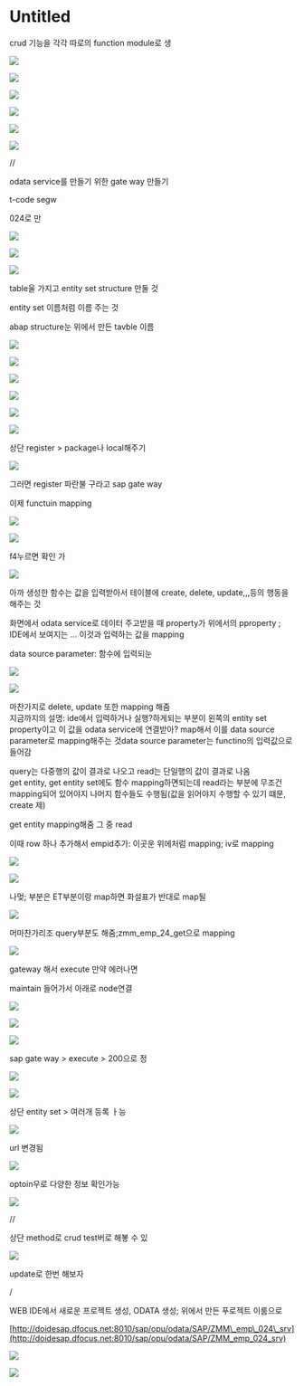 # Untitled

crud 기능을 각각 따로의 function module로 생

![](.gitbook/assets/image%20%28671%29.png)



![](.gitbook/assets/image%20%28753%29.png)

![](.gitbook/assets/image%20%28689%29.png)

![](.gitbook/assets/image%20%28726%29.png)

![](.gitbook/assets/image%20%28703%29.png)







![](.gitbook/assets/image%20%28695%29.png)





//

odata service를 만들기 위한 gate way 만들기

t-code segw

024로 만

![](.gitbook/assets/image%20%28705%29.png)

![](.gitbook/assets/image%20%28694%29.png)

![](.gitbook/assets/image%20%28672%29.png)

table울 가지고 entity set structure 만둘 것

entity set 이름처럼 이름 주는 것

abap structure눈 위에서 만든 tavble 이름

![](.gitbook/assets/image%20%28719%29.png)

![](.gitbook/assets/image%20%28715%29.png)

![](.gitbook/assets/image%20%28730%29.png)

![](.gitbook/assets/image%20%28685%29.png)

![](.gitbook/assets/image%20%28757%29.png)

![](.gitbook/assets/image%20%28677%29.png)

상단 register &gt; package나 local해주기 

![](.gitbook/assets/image%20%28741%29.png)

그러면 register 파란불 구라고 sap gate way

이제 functuin mapping

![](.gitbook/assets/image%20%28759%29.png)

![](.gitbook/assets/image%20%28723%29.png)

f4누르면 확인 가

![](.gitbook/assets/image%20%28670%29.png)

아까 생성한 함수는 값을 입력받아서 테이블에 create, delete, update,,,등의 행동을 해주는 것

화면에서 odata service로 데이터 주고받을 때 property가 위에서의 pproperty ; IDE에서 보여지는 ...  이것과 입력하는 값을 mapping 

data source parameter: 함수에 입력되눈 



![](.gitbook/assets/image%20%28736%29.png)

![](.gitbook/assets/image%20%28679%29.png)

마찬가지로 delete, update 또한 mapping 해줌  
지금까지의 설명: ide에서 입력하거나 실행?하게되는 부분이 왼쪽의 entity set property이고 이 값을 odata service에 연결받아? map해서 이를 data source parameter로 mapping해주는 것data source parameter는 functino의 입력값으로 들어감



query는 다중행의 값이 결과로 나오고 read는 단일행의 값이 결과로 나옴  
get entity, get entity set에도 함수 mapping하면되는데 read라는 부분에 무조건 mapping되어 있어야지 나머지 함수들도 수행됨\(값을 읽어야지 수행할 수 있기 떄문, create 제\)  
  
 get entity mapping해줌 그 중 read

이때 row 하나 추가해서 empid추가: 이곳운 위에처럼 mapping; iv로 mapping  


![](.gitbook/assets/image%20%28699%29.png)

![](.gitbook/assets/image%20%28692%29.png)

나멎; 부분은 ET부분이랑 map하면 화설표가 반대로 map될 

![](.gitbook/assets/image%20%28680%29.png)

머마찬가리조 query부분도 해줌;zmm\_emp\_24\_get으로 mapping

![](.gitbook/assets/image%20%28704%29.png)



gateway 해서 execute 만약 에러나면

maintain 들어가서 아래로 node연결 

![](.gitbook/assets/image%20%28683%29.png)

![](.gitbook/assets/image%20%28668%29.png)

![](.gitbook/assets/image%20%28727%29.png)



sap gate way &gt; execute &gt; 200으로 정

![](.gitbook/assets/image%20%28667%29.png)

![](.gitbook/assets/image%20%28690%29.png)

상단 entity set &gt; 여러개 등록 ㅏ능 

![](.gitbook/assets/image%20%28724%29.png)

url 변경됨

![](.gitbook/assets/image%20%28749%29.png)

optoin우로 다양한 정보 확인가능



![](.gitbook/assets/image%20%28728%29.png)

//

상단 method로 crud test버로 해봏 수 있

![](.gitbook/assets/image%20%28698%29.png)

update로 한번 해보자

/



WEB IDE에서 새로운 프로젝트 생성, ODATA 생성; 위에서 만든 푸로젝트 이룸으로

[http://doidesap.dfocus.net:8010/sap/opu/odata/SAP/ZMM\_emp\_024\_srv](http://doidesap.dfocus.net:8010/sap/opu/odata/SAP/ZMM_emp_024_srv)



![](.gitbook/assets/image%20%28693%29.png)

![](.gitbook/assets/image%20%28702%29.png)

